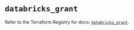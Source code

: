 # `databricks_grant`

Refer to the Terraform Registry for docs: [`databricks_grant`](https://registry.terraform.io/providers/databricks/databricks/1.35.0/docs/resources/grant).
